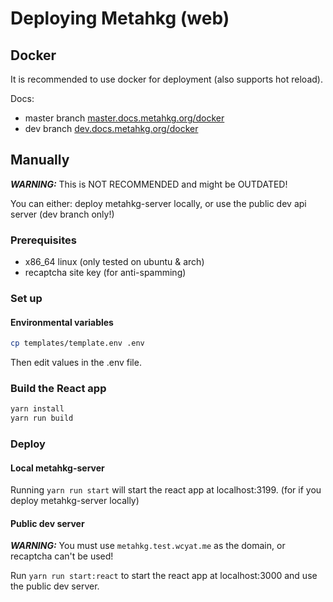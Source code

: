 # Deploying Metahkg (web)

## Docker

It is recommended to use docker for deployment (also supports hot reload).

Docs:

- master branch [master.docs.metahkg.org/docker](https://master.docs.metahkg.org/docker)
- dev branch [dev.docs.metahkg.org/docker](https://dev.docs.metahkg.org/docker)

## Manually

**_WARNING:_** This is NOT RECOMMENDED and might be OUTDATED!

You can either:
deploy metahkg-server locally, or
use the public dev api server (dev branch only!)

### Prerequisites

- x86_64 linux (only tested on ubuntu & arch)
- recaptcha site key (for anti-spamming)

### Set up

#### Environmental variables

```bash
cp templates/template.env .env
```

Then edit values in the .env file.

### Build the React app

```bash
yarn install
yarn run build
```

### Deploy

#### Local metahkg-server

Running  `yarn run start` will start the react app at localhost:3199. (for if you deploy metahkg-server locally)

#### Public dev server

**_WARNING:_** You must use `metahkg.test.wcyat.me` as the domain, or recaptcha can't be used!

Run `yarn run start:react` to start the react app at localhost:3000 and use the public dev server.
